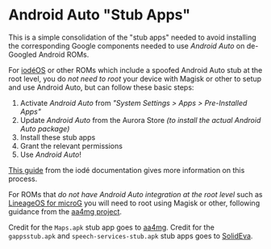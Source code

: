 # Android Auto "Stub Apps"

This is a simple consolidation of the "stub apps" needed to avoid installing the corresponding Google components needed to use *Android Auto* on de-Googled Android ROMs.

For [iodéOS](https://iode.tech) or other ROMs which include a spoofed Android Auto stub at the root level, you do *not need to root* your device with Magisk or other to setup and use Android Auto, but can follow these basic steps:
1. Activate *Android Auto* from *"System Settings > Apps > Pre-Installed Apps"*
2. Update *Android Auto* from the Aurora Store *(to install the actual Android Auto package)*
3. Install these stub apps
4. Grant the relevant permissions
5. Use *Android Auto*!

[This guide](https://iode.tech/documentation/android-auto/) from the iodé documentation gives more information on this process.

For ROMs that *do not have Android Auto integration at the root level* such as [LineageOS for microG](https://lineage.microg.org) you will need to root using Magisk or other, following guidance from the [aa4mg project](https://github.com/sn-00-x/aa4mg/).

Credit for the `Maps.apk` stub app goes to [aa4mg](https://github.com/sn-00-x/aa4mg/). Credit for the `gappsstub.apk` and `speech-services-stub.apk` stub apps goes to [SolidEva](https://github.com/SolidEva/android-auto-stub/).